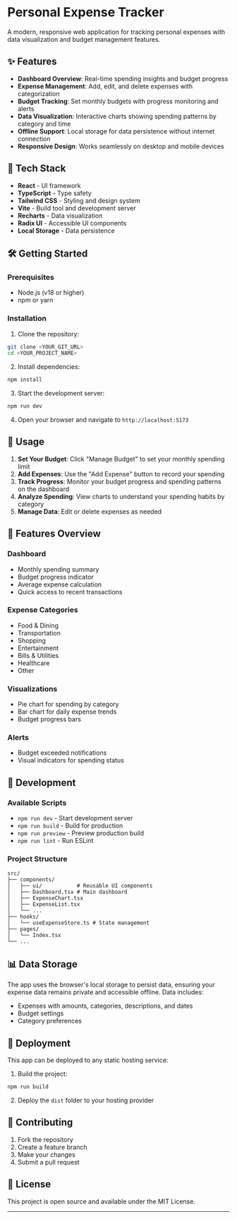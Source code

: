 # Personal Expense Tracker

A modern, responsive web application for tracking personal expenses with data visualization and budget management features.

## ✨ Features

- **Dashboard Overview**: Real-time spending insights and budget progress
- **Expense Management**: Add, edit, and delete expenses with categorization
- **Budget Tracking**: Set monthly budgets with progress monitoring and alerts
- **Data Visualization**: Interactive charts showing spending patterns by category and time
- **Offline Support**: Local storage for data persistence without internet connection
- **Responsive Design**: Works seamlessly on desktop and mobile devices

## 🚀 Tech Stack

- **React** - UI framework
- **TypeScript** - Type safety
- **Tailwind CSS** - Styling and design system
- **Vite** - Build tool and development server
- **Recharts** - Data visualization
- **Radix UI** - Accessible UI components
- **Local Storage** - Data persistence

## 🛠️ Getting Started

### Prerequisites

- Node.js (v18 or higher)
- npm or yarn

### Installation

1. Clone the repository:
```bash
git clone <YOUR_GIT_URL>
cd <YOUR_PROJECT_NAME>
```

2. Install dependencies:
```bash
npm install
```

3. Start the development server:
```bash
npm run dev
```

4. Open your browser and navigate to `http://localhost:5173`

## 📱 Usage

1. **Set Your Budget**: Click "Manage Budget" to set your monthly spending limit
2. **Add Expenses**: Use the "Add Expense" button to record your spending
3. **Track Progress**: Monitor your budget progress and spending patterns on the dashboard
4. **Analyze Spending**: View charts to understand your spending habits by category
5. **Manage Data**: Edit or delete expenses as needed

## 🎨 Features Overview

### Dashboard
- Monthly spending summary
- Budget progress indicator
- Average expense calculation
- Quick access to recent transactions

### Expense Categories
- Food & Dining
- Transportation
- Shopping
- Entertainment
- Bills & Utilities
- Healthcare
- Other

### Visualizations
- Pie chart for spending by category
- Bar chart for daily expense trends
- Budget progress bars

### Alerts
- Budget exceeded notifications
- Visual indicators for spending status

## 🔧 Development

### Available Scripts

- `npm run dev` - Start development server
- `npm run build` - Build for production
- `npm run preview` - Preview production build
- `npm run lint` - Run ESLint

### Project Structure

```
src/
├── components/
│   ├── ui/           # Reusable UI components
│   ├── Dashboard.tsx # Main dashboard
│   ├── ExpenseChart.tsx
│   ├── ExpenseList.tsx
│   └── ...
├── hooks/
│   └── useExpenseStore.ts # State management
├── pages/
│   └── Index.tsx
└── ...
```

## 📊 Data Storage

The app uses the browser's local storage to persist data, ensuring your expense data remains private and accessible offline. Data includes:

- Expenses with amounts, categories, descriptions, and dates
- Budget settings
- Category preferences

## 🚀 Deployment

This app can be deployed to any static hosting service:

1. Build the project:
```bash
npm run build
```

2. Deploy the `dist` folder to your hosting provider


## 🤝 Contributing

1. Fork the repository
2. Create a feature branch
3. Make your changes
4. Submit a pull request

## 📄 License

This project is open source and available under the MIT License.

---
